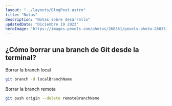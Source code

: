 ```yaml
---
layout: "../layouts/BlogPost.astro"
title: "Notas"
description: "Notas sobre desarrollo"
updatedDate: "Diciembre 19 2023"
heroImage: "https://images.pexels.com/photos/268351/pexels-photo-268351.jpeg?auto=compress&cs=tinysrgb&w=1260&h=750&dpr=1"
---
```


## ¿Cómo borrar una branch de Git desde la terminal?
Borrar la branch local
```bash
git branch -d localBranchName
```
Borrar la branch remota
```bash
git push origin --delete remoteBranchName
```